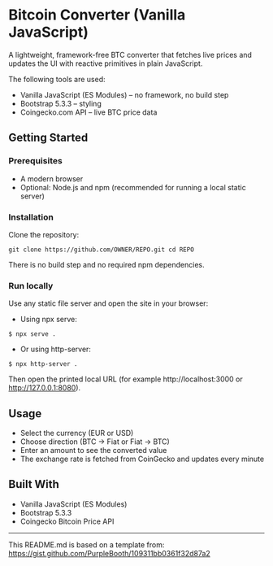 # Bitcoin Converter (Vanilla JavaScript)

A lightweight, framework-free BTC converter that fetches live prices and updates the UI with reactive primitives in plain JavaScript.

The following tools are used:

* Vanilla JavaScript (ES Modules) – no framework, no build step
* Bootstrap 5.3.3 – styling
* Coingecko.com API – live BTC price data

## Getting Started

### Prerequisites

- A modern browser
- Optional: Node.js and npm (recommended for running a local static server)

### Installation

Clone the repository:
```
git clone https://github.com/OWNER/REPO.git cd REPO
``` 

There is no build step and no required npm dependencies.

### Run locally

Use any static file server and open the site in your browser:

- Using npx serve:
```
$ npx serve .
``` 
- Or using http-server:
```
$ npx http-server .
``` 

Then open the printed local URL (for example http://localhost:3000 or http://127.0.0.1:8080).

## Usage

- Select the currency (EUR or USD)
- Choose direction (BTC → Fiat or Fiat → BTC)
- Enter an amount to see the converted value
- The exchange rate is fetched from CoinGecko and updates every minute

## Built With

* Vanilla JavaScript (ES Modules)
* Bootstrap 5.3.3
* Coingecko Bitcoin Price API

---

This README.md is based on a template from:
https://gist.github.com/PurpleBooth/109311bb0361f32d87a2

